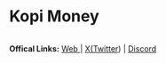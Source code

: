 # Kopi Money

<figure><img src="https://pbs.twimg.com/profile_banners/1686473325902434304/1708853903/1500x500" alt=""><figcaption></figcaption></figure>

**Offical Links:** [Web ](https://kopi.money/)| [X(Twitter](https://x.com/kopi_money)) | [Discord](https://discord.gg/GvnwSwsCcs)
